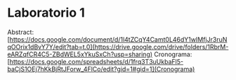 # Laboratorio 1
Abstract: [https://docs.google.com/document/d/1l4tZCqY4Camt0L46dY1wIMfjJr3ruNqOOrix1dBvY7Y/edit?tab=t.0](https://drive.google.com/drive/folders/1RbrM-eARZqfCR4C5-ZBdWEL5xYkuSxCh?usp=sharing)
Cronograma: [https://docs.google.com/spreadsheets/d/1frq3T3uUkbaFl5-baCjS1OEj7hKkBjRtJForw_4FlCo/edit?gid=1#gid=1](Cronograma)
